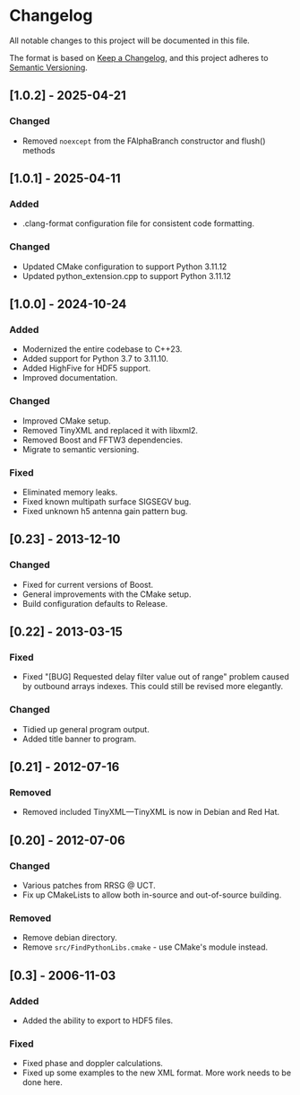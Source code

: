 # Changelog

All notable changes to this project will be documented in this file.

The format is based on [Keep a Changelog](https://keepachangelog.com/en/1.0.0/), 
and this project adheres to [Semantic Versioning](https://semver.org/spec/v2.0.0.html).

## [1.0.2] - 2025-04-21
### Changed
- Removed `noexcept` from the FAlphaBranch constructor and flush() methods

## [1.0.1] - 2025-04-11
### Added
- .clang-format configuration file for consistent code formatting.

### Changed
- Updated CMake configuration to support Python 3.11.12
- Updated python_extension.cpp to support Python 3.11.12

## [1.0.0] - 2024-10-24
### Added
- Modernized the entire codebase to C++23.
- Added support for Python 3.7 to 3.11.10.
- Added HighFive for HDF5 support.
- Improved documentation.

### Changed
- Improved CMake setup.
- Removed TinyXML and replaced it with libxml2.
- Removed Boost and FFTW3 dependencies.
- Migrate to semantic versioning.

### Fixed
- Eliminated memory leaks.
- Fixed known multipath surface SIGSEGV bug.
- Fixed unknown h5 antenna gain pattern bug.

## [0.23] - 2013-12-10
### Changed
- Fixed for current versions of Boost.
- General improvements with the CMake setup.
- Build configuration defaults to Release.

## [0.22] - 2013-03-15
### Fixed
- Fixed "[BUG] Requested delay filter value out of range" problem caused by outbound arrays indexes. This could still be revised more elegantly.

### Changed
- Tidied up general program output.
- Added title banner to program.

## [0.21] - 2012-07-16
### Removed
- Removed included TinyXML—TinyXML is now in Debian and Red Hat.

## [0.20] - 2012-07-06
### Changed
- Various patches from RRSG @ UCT.
- Fix up CMakeLists to allow both in-source and out-of-source building.

### Removed
- Remove debian directory.
- Remove `src/FindPythonLibs.cmake` - use CMake's module instead.

## [0.3] - 2006-11-03
### Added
- Added the ability to export to HDF5 files.

### Fixed
- Fixed phase and doppler calculations.
- Fixed up some examples to the new XML format. More work needs to be done here.